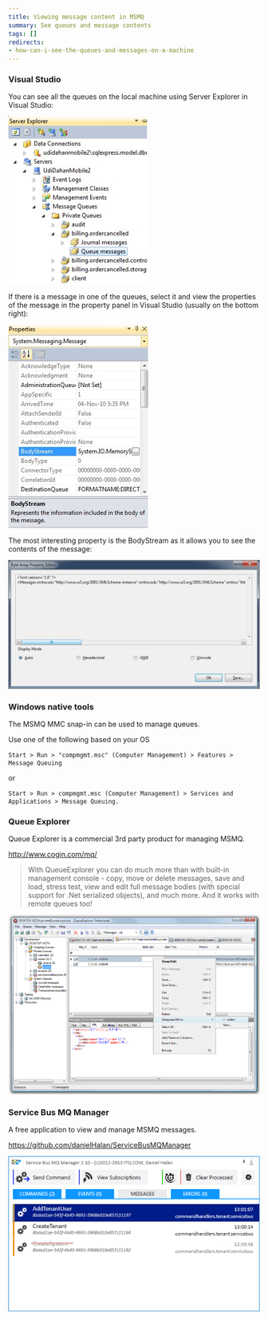 ```yaml
---
title: Viewing message content in MSMQ
summary: See queues and message contents
tags: []
redirects:
- how-can-i-see-the-queues-and-messages-on-a-machine
---
```


### Visual Studio

You can see all the queues on the local machine using Server Explorer in Visual Studio:

![Server Explorer](server-explorer.jpg "Server Explorer")

If there is a message in one of the queues, select it and view the properties of the message in the property panel in Visual Studio
(usually on the bottom right):

![Visual Studio properties](visual-studio-properties.jpg "Visual Studio properties")

The most interesting property is the BodyStream as it allows you to see the contents of the message:

![Message contents](body-stream.jpg "Message contents")

### Windows native tools

The MSMQ MMC snap-in can be used to manage queues.

Use one of the following based on your OS

    Start > Run > "compmgmt.msc" (Computer Management) > Features > Message Queuing

or 

    Start > Run > compmgmt.msc (Computer Management) > Services and Applications > Message Queuing.

### Queue Explorer

Queue Explorer is a commercial 3rd party product for managing MSMQ.

http://www.cogin.com/mq/

> With QueueExplorer you can do much more than with built-in management console - copy, move or delete messages, save and load, stress test, view and edit full message bodies (with special support for .Net serialized objects), and much more. And it works with remote queues too!

![](queue-explorer.png 'width=200')

### Service Bus MQ Manager

A free application to view and manage MSMQ messages.

https://github.com/danielHalan/ServiceBusMQManager

![](service-bus-mq-manager.png)

